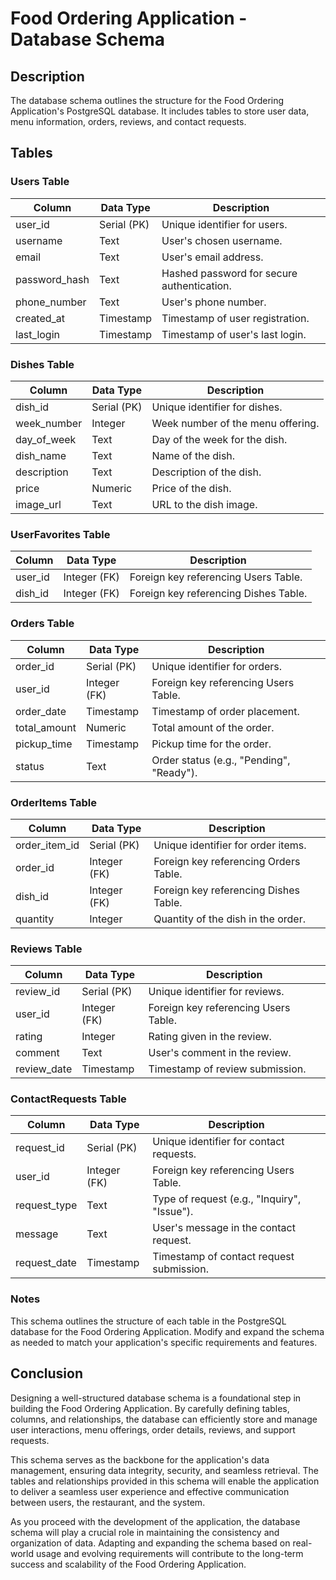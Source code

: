 # Food Ordering Application - Database Schema

## Description 

The database schema outlines the structure for the Food Ordering Application's PostgreSQL database. It includes tables to store user data, menu information, orders, reviews, and contact requests.

## Tables

### Users Table

| Column | Data Type | Description |
| -------- | -------- | -------- |
| user_id | Serial (PK) | Unique identifier for users.
| username | Text | User's chosen username.
| email | Text | User's email address.
| password_hash	| Text | Hashed password for secure authentication.
| phone_number | Text | User's phone number.
| created_at | Timestamp | Timestamp of user registration.
| last_login | Timestamp | Timestamp of user's last login.

### Dishes Table

| Column | Data Type | Description |
| -------- | -------- | -------- |
| dish_id | Serial (PK) | Unique identifier for dishes.
| week_number | Integer | Week number of the menu offering.
| day_of_week | Text | Day of the week for the dish.
| dish_name | Text | Name of the dish.
| description | Text | Description of the dish.
| price | Numeric | Price of the dish.
| image_url | Text | URL to the dish image.

### UserFavorites Table
| Column | Data Type | Description |
| -------- | -------- | -------- |
| user_id | Integer (FK) | Foreign key referencing Users Table.
| dish_id | Integer (FK) | Foreign key referencing Dishes Table.

### Orders Table
| Column | Data Type | Description |
| -------- | -------- | -------- |
| order_id | Serial (PK) | Unique identifier for orders.
| user_id | Integer (FK) | Foreign key referencing Users Table.
| order_date | Timestamp | Timestamp of order placement.
| total_amount | Numeric | Total amount of the order.
| pickup_time | Timestamp | Pickup time for the order.
| status | Text | Order status (e.g., "Pending", "Ready").

### OrderItems Table
| Column | Data Type | Description |
| -------- | -------- | -------- |
| order_item_id | Serial (PK) | Unique identifier for order items.
| order_id | Integer (FK) | Foreign key referencing Orders Table.
| dish_id | Integer (FK) | Foreign key referencing Dishes Table.
| quantity | Integer | Quantity of the dish in the order.

### Reviews Table
| Column | Data Type | Description |
| -------- | -------- | -------- |
| review_id | Serial (PK) | Unique identifier for reviews.
| user_id | Integer (FK) | Foreign key referencing Users Table.
| rating | Integer | Rating given in the review.
| comment | Text | User's comment in the review.
| review_date | Timestamp | Timestamp of review submission.

### ContactRequests Table
| Column | Data Type | Description |
| -------- | -------- | -------- |
| request_id | Serial (PK) | Unique identifier for contact requests.
| user_id | Integer (FK) | Foreign key referencing Users Table.
| request_type | Text | Type of request (e.g., "Inquiry", "Issue").
| message | Text | User's message in the contact request.
| request_date | Timestamp | Timestamp of contact request submission.

### Notes
This schema outlines the structure of each table in the PostgreSQL database for the Food Ordering Application. Modify and expand the schema as needed to match your application's specific requirements and features.

## Conclusion

Designing a well-structured database schema is a foundational step in building the Food Ordering Application. By carefully defining tables, columns, and relationships, the database can efficiently store and manage user interactions, menu offerings, order details, reviews, and support requests.

This schema serves as the backbone for the application's data management, ensuring data integrity, security, and seamless retrieval. The tables and relationships provided in this schema will enable the application to deliver a seamless user experience and effective communication between users, the restaurant, and the system.

As you proceed with the development of the application, the database schema will play a crucial role in maintaining the consistency and organization of data. Adapting and expanding the schema based on real-world usage and evolving requirements will contribute to the long-term success and scalability of the Food Ordering Application.